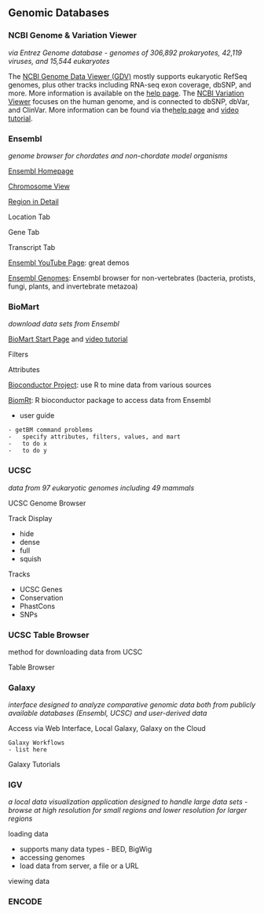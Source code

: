 ## Genomic Databases
### NCBI Genome & Variation Viewer
_via Entrez Genome database - genomes of 306,892 prokaryotes, 42,119 viruses, and 15,544 eukaryotes_

The [NCBI Genome Data Viewer (GDV)](https://www.ncbi.nlm.nih.gov/genome/gdv/) mostly supports eukaryotic RefSeq genomes, plus other tracks including RNA-seq exon coverage, dbSNP, and more. More information is available on the [help page](https://www.ncbi.nlm.nih.gov/genome/gdv/browser/help/). The [NCBI Variation Viewer](https://www.ncbi.nlm.nih.gov/variation/view/) focuses on the human genome, and is connected to dbSNP, dbVar, and ClinVar. More information can be found via the[help page](https://www.ncbi.nlm.nih.gov/variation/view/help/) and [video tutorial](https://www.youtube.com/watch?v=rnWZ9MFBwUM&ab_channel=TheNationalLibraryofMedicine).

### Ensembl
_genome browser for chordates and non-chordate model organisms_

[Ensembl Homepage](http://uswest.ensembl.org/index.html)

[Chromosome View](http://uswest.ensembl.org/Homo_sapiens/Location/Chromosome?r=11)

[Region in Detail](http://uswest.ensembl.org/Homo_sapiens/Location/View?db=core;g=ENSG00000244734;r=11:5225386-5229473)

Location Tab

Gene Tab

Transcript Tab

[Ensembl YouTube Page](https://www.youtube.com/channel/UCKGzTZIXfs2HX44X3HqBtDA): great demos

[Ensembl Genomes](http://ensemblgenomes.org/): Ensembl browser for non-vertebrates (bacteria, protists, fungi, plants, and invertebrate metazoa)

### BioMart
_download data sets from Ensembl_

[BioMart Start Page](http://uswest.ensembl.org/biomart/martview/c92977310e04989e7c0a23d938ed684b) and [video tutorial](https://www.youtube.com/watch?v=DXPaBdPM2vs&list=PLA5333E28D1193B6B&index=5&ab_channel=EnsemblTraining)

Filters

Attributes

[Bioconductor Project](https://www.bioconductor.org/): use R to mine data from various sources

[BiomRt](https://bioconductor.org/packages/release/bioc/vignettes/biomaRt/inst/doc/biomaRt.html): R bioconductor package to access data from Ensembl
- user guide
```
- getBM command problems
-   specify attributes, filters, values, and mart 
-   to do x
-   to do y
```

### UCSC
_data from 97 eukaryotic genomes including 49 mammals_

UCSC Genome Browser

Track Display
- hide
- dense
- full
- squish

Tracks
- UCSC Genes
- Conservation
- PhastCons
- SNPs


### UCSC Table Browser
method for downloading data from UCSC

Table Browser

### Galaxy
_interface designed to analyze comparative genomic data both from publicly available databases (Ensembl, UCSC) and user-derived data_

Access via Web Interface, Local Galaxy, Galaxy on the Cloud

```
Galaxy Workflows
- list here
```

Galaxy Tutorials

### IGV
_a local data visualization application designed to handle large data sets - browse at high resolution for small regions and lower resolution for larger regions_

loading data
- supports many data types - BED, BigWig
- accessing genomes 
- load data from server, a file or a URL

viewing data


### ENCODE
